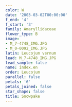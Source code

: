 ```yaml
---
color: W
date: '2003-03-02T00:00:00'
f_end: '4'
f_start: '3'
family: Amaryllidaceae
flower_type: B
image:
- M_7-4748_IMG.JPG
- M_0-0092_IMG.JPG
latin: Leucojum vernum
lead: M_7-4748_IMG.JPG
lead_sample: false
name: index.en
order: Leucojum
parallel: false
petals: '6'
petals_joined: false
star_shape: false
title: Snowpake
---
```

